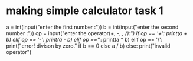 # making simple calculator task 1
a = int(input("enter the first number :"))
b = int(input("enter the second number :"))
op = input("enter the operator(+, -, *, /):")
if op == '+':
    print(a + b)
elif op == '-':
    print(a - b)
elif op =='*':
    print(a * b)
elif op == '/':
    print("error! divison by zero." if b == 0 else a / b)
else:
    print("invalid operator")
